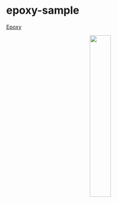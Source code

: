 # epoxy-sample
[Epoxy](https://github.com/airbnb/epoxy)

<p align="center">
<img src="https://user-images.githubusercontent.com/38916112/77713866-e44e0380-701a-11ea-9776-b184d4f596de.png" width="33.333%" />
</p>
